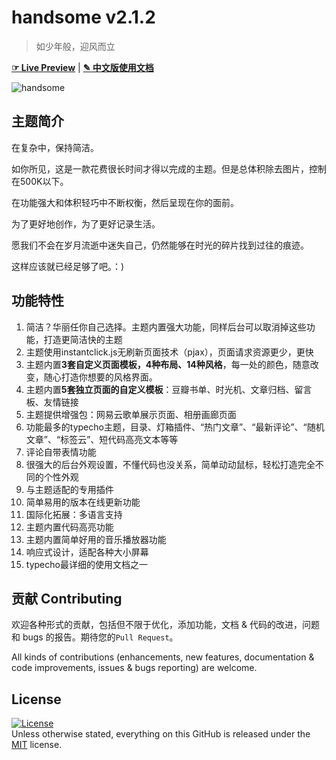 # handsome v2.1.2

> 如少年般，迎风而立

[**☞ Live Preview**](https://ihewro.com/)  |  [**✎ 中文版使用文档**](https://handsome.ihewro.com/)

![handsome](https://www.ihewro.com/usr/uploads/2017/04/808204957.png)

## 主题简介

在复杂中，保持简洁。

如你所见，这是一款花费很长时间才得以完成的主题。但是总体积除去图片，控制在500K以下。

在功能强大和体积轻巧中不断权衡，然后呈现在你的面前。

为了更好地创作，为了更好记录生活。

愿我们不会在岁月流逝中迷失自己，仍然能够在时光的碎片找到过往的痕迹。

这样应该就已经足够了吧。：)


<!--more-->


## 功能特性

1. 简洁？华丽任你自己选择。主题内置强大功能，同样后台可以取消掉这些功能，打造更简洁快的主题
2. 主题使用instantclick.js无刷新页面技术（pjax），页面请求资源更少，更快
3. 主题内置**3套自定义页面模板，4种布局、14种风格**，每一处的颜色，随意改变，随心打造你想要的风格界面。
4. 主题内置**5套独立页面的自定义模板**：豆瓣书单、时光机、文章归档、留言板、友情链接
5. 主题提供增强包：网易云歌单展示页面、相册画廊页面
6. 功能最多的typecho主题，目录、灯箱插件、“热门文章”、“最新评论”、“随机文章”、“标签云”、短代码高亮文本等等
7. 评论自带表情功能
8. 很强大的后台外观设置，不懂代码也没关系，简单动动鼠标，轻松打造完全不同的个性外观
9. 与主题适配的专用插件
10. 简单易用的版本在线更新功能
11. 国际化拓展：多语言支持
12. 主题内置代码高亮功能
13. 主题内置简单好用的音乐播放器功能
14. 响应式设计，适配各种大小屏幕
15. typecho最详细的使用文档之一

## 贡献 Contributing

欢迎各种形式的贡献，包括但不限于优化，添加功能，文档 & 代码的改进，问题和 bugs 的报告。期待您的`Pull Request`。

All kinds of contributions (enhancements, new features, documentation & code improvements, issues & bugs reporting) are welcome. 

## License

<a href="https://cyrilwong.mit-license.org/"><img src="https://img.shields.io/github/license/ikym/mit-license?style=flat-square.svg" alt="License"></a></br>
Unless otherwise stated, everything on this GitHub is released under the [MIT](https://cyrilwong.mit-license.org/) license.
